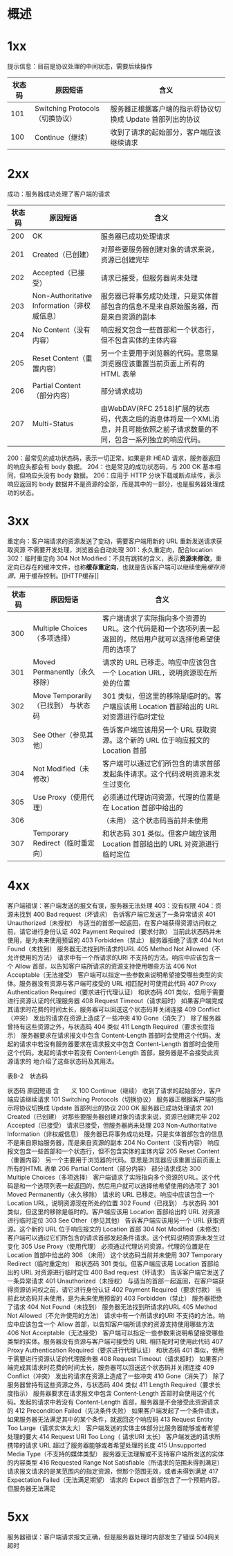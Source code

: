 # 概述

# 1xx
提示信息：目前是协议处理的中间状态，需要后续操作

| 状态码 | 原因短语                        | 含义                                                       |
| ------ | ------------------------------- | ---------------------------------------------------------- |
| 101    | Switching Protocols（切换协议） | 服务器正根据客户端的指示将协议切换成 Update 首部列出的协议 |
| 100       |            	Continue（继续）                     |       	收到了请求的起始部分，客户端应该继续请求                                                     |
# 2xx
成功：服务器成功处理了客户端的请求

| 状态码 | 原因短语                                    | 含义                                                                                 |
| ------ | ------------------------------------------- | ------------------------------------------------------------------------------------ |
| 200    | OK                                          | 服务器已成功处理请求                                                                 |
| 201    | Created（已创建）                           | 对那些要服务器创建对象的请求来说，资源已创建完毕                                     |
| 202    | Accepted（已接受）                          | 请求已接受，但服务器尚未处理                                                         |
| 203    | Non-Authoritative Information（非权威信息） | 服务器已将事务成功处理，只是实体首部包含的信息不是来自原始服务器，而是来自资源的副本 |
| 204    | No Content（没有内容）                      | 响应报文包含一些首部和一个状态行，但不包含实体的主体内容                             |
| 205    | Reset Content（重置内容）                   | 另一个主要用于浏览器的代码。意思是浏览器应该重置当前页面上所有的HTML 表单            |
| 206    | Partial Content（部分内容）                 | 部分请求成功                                                                         |
| 207    | Multi-Status                                | 由WebDAV(RFC 2518)扩展的状态码，代表之后的消息体将是一个XML消息，并且可能依照之前子请求数量的不同，包含一系列独立的响应代码。                                                                                     |

200：最常见的成功状态码，表示一切正常。如果是非 HEAD 请求，服务器返回的响应头都会有 body 数据。
204：也是常见的成功状态码，与 200 OK 基本相同，但响应头没有 body 数据。
206：应用于 HTTP 分块下载或断点续传，表示响应返回的 body 数据并不是资源的全部，而是其中的一部分，也是服务器处理成功的状态。

# 3xx
重定向：客户端请求的资源发送了变动，需要客户端用新的 URL 重新发送请求获取资源
不需要开发处理，浏览器会自动处理
301：永久重定向，配合location
302：临时重定向
304 Not Modified：不具有跳转的含义，表示**资源未修改**，重定向已存在的缓冲文件，也称**缓存重定向**，也就是告诉客户端可以继续使用*缓存资源*，用于缓存控制。[[HTTP缓存]] 

| 状态码 | 原因短语 | 含义 |
| ------ | -------- | ---- |
|300|	Multiple Choices（多项选择）|	客户端请求了实际指向多个资源的URL。这个代码是和一个选项列表一起返回的，然后用户就可以选择他希望使用的选项了
|301|	Moved Permanently（永久移除）|	请求的 URL 已移走。响应中应该包含一个 Location URL，说明资源现在所处的位置
|302|	Move Temporarily（已找到）	与状态码 |301 类似，但这里的移除是临时的。客户端应该用 Location 首部给出的 URL 对资源进行临时定位
|303|	See Other（参见其他）|	告诉客户端应该用另一个 URL 获取资源。这个新的 URL 位于响应报文的 Location 首部
|304|	Not Modified（未修改）|	客户端可以通过它们所包含的请求首部发起条件请求。这个代码说明资源未发生过变化
|305|	Use Proxy（使用代理）|	必须通过代理访问资源，代理的位置是在 Location 首部中给出的
|306|	|（未用）	这个状态码当前并未使用
|307|	Temporary Redirect（临时重定向）|	和状态码 301 类似。但客户端应该用 Location 首部给出的 URL 对资源进行临时定位
# 4xx
客户端错误：客户端发送的报文有误，服务器无法处理
403：没有权限
404：资源未找到
400	Bad request（坏请求）	告诉客户端它发送了一条异常请求
401	Unauthorized（未授权）	与适当的首部一起返回，在客户端获得资源访问权之前，请它进行身份认证
402	Payment Required（要求付款）	当前此状态码并未使用，是为未来使用预留的
403	Forbidden（禁止）	服务器拒绝了请求
404	Not Found（未找到）	服务器无法找到所请求的URL
405	Method Not Allowed（不允许使用的方法）	请求中有一个所请求的URI 不支持的方法。响应中应该包含一个 Allow 首部，以告知客户端所请求的资源支持使用哪些方法
406	Not Acceptable（无法接受）	客户端可以指定一些参数来说明希望接受哪些类型的实体。服务器没有资源与客户端可接受的 URL 相匹配时可使用此代码
407	Proxy Authentication Required（要求进行代理认证）	和状态码 401 类似，但用于需要进行资源认证的代理服务器
408	Request Timeout（请求超时）	如果客户端完成其请求时花费的时间太长，服务器可以回送这个状态码并关闭连接
409	Conflict（冲突）	发出的请求在资源上造成了一些冲突
410	Gone（消失了）	除了服务器曾持有这些资源之外，与状态码 404 类似
411	Length Required（要求长度指示）	服务器要求在请求报文中包含 Content-Length 首部时会使用这个代码。发起的请求中若没有服务器要求在请求报文中包含 Content-Length 首部时会使用这个代码。发起的请求中若没有 Content-Length 首部，服务器是不会接受此资源请求的
地介绍了这些状态码及其用法。

表B-2　状态码

状态码	原因短语	含　　义
100	Continue（继续）	收到了请求的起始部分，客户端应该继续请求
101	Switching Protocols（切换协议）	服务器正根据客户端的指示将协议切换成 Update 首部列出的协议
200	OK	服务器已成功处理请求
201	Created（已创建）	对那些要服务器创建对象的请求来说，资源已创建完毕
202	Accepted（已接受）	请求已接受，但服务器尚未处理
203	Non-Authoritative Information（非权威信息）	服务器已将事务成功处理，只是实体首部包含的信息不是来自原始服务器，而是来自资源的副本
204	No Content（没有内容）	响应报文包含一些首部和一个状态行，但不包含实体的主体内容
205	Reset Content（重置内容）	另一个主要用于浏览器的代码。意思是浏览器应该重置当前页面上所有的HTML 表单
206	Partial Content（部分内容）	部分请求成功
300	Multiple Choices（多项选择）	客户端请求了实际指向多个资源的URL。这个代码是和一个选项列表一起返回的，然后用户就可以选择他希望使用的选项了
301	Moved Permanently（永久移除）	请求的 URL 已移走。响应中应该包含一个 Location URL，说明资源现在所处的位置
302	Found（已找到）	与状态码 301 类似，但这里的移除是临时的。客户端应该用 Location 首部给出的 URL 对资源进行临时定位
303	See Other（参见其他）	告诉客户端应该用另一个 URL 获取资源。这个新的 URL 位于响应报文的 Location 首部
304	Not Modified（未修改）	客户端可以通过它们所包含的请求首部发起条件请求。这个代码说明资源未发生过变化
305	Use Proxy（使用代理）	必须通过代理访问资源，代理的位置是在 Location 首部中给出的
306	（未用）	这个状态码当前并未使用
307	Temporary Redirect（临时重定向）	和状态码 301 类似。但客户端应该用 Location 首部给出的 URL 对资源进行临时定位
400	Bad request（坏请求）	告诉客户端它发送了一条异常请求
401	Unauthorized（未授权）	与适当的首部一起返回，在客户端获得资源访问权之前，请它进行身份认证
402	Payment Required（要求付款）	当前此状态码并未使用，是为未来使用预留的
403	Forbidden（禁止）	服务器拒绝了请求
404	Not Found（未找到）	服务器无法找到所请求的URL
405	Method Not Allowed（不允许使用的方法）	请求中有一个所请求的URI 不支持的方法。响应中应该包含一个 Allow 首部，以告知客户端所请求的资源支持使用哪些方法
406	Not Acceptable（无法接受）	客户端可以指定一些参数来说明希望接受哪些类型的实体。服务器没有资源与客户端可接受的 URL 相匹配时可使用此代码
407	Proxy Authentication Required（要求进行代理认证）	和状态码 401 类似，但用于需要进行资源认证的代理服务器
408	Request Timeout（请求超时）	如果客户端完成其请求时花费的时间太长，服务器可以回送这个状态码并关闭连接
409	Conflict（冲突）	发出的请求在资源上造成了一些冲突
410	Gone（消失了）	除了服务器曾持有这些资源之外，与状态码 404 类似
411	Length Required（要求长度指示）	服务器要求在请求报文中包含 Content-Length 首部时会使用这个代码。发起的请求中若没有 Content-Length 首部，服务器是不会接受此资源请求的
412	Precondition Failed（先决条件失败）	如果客户端发起了一个条件请求，如果服务器无法满足其中的某个条件，就返回这个响应码
413	Request Entity Too Large（请求实体太大）	客户端发送的实体主体部分比服务器能够或者希望处理的要大
414	Request URI Too Long（ 请求URI 太长）	客户端发送的请求所携带的请求 URL 超过了服务器能够或者希望处理的长度
415	Unsupported Media Type（不支持的媒体类型）	服务器无法理解或不支持客户端所发送的实体的内容类型
416	Requested Range Not Satisfiable（所请求的范围未得到满足）	请求报文请求的是某范围内的指定资源，但那个范围无效，或者未得到满足
417	Expectation Failed（无法满足期望）	请求的 Expect 首部包含了一个预期内容，但服务器无法满足
# 5xx
服务器错误：客户端请求报文正确，但是服务器处理时内部发生了错误
504网关超时